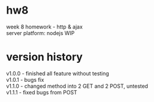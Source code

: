 # hw8

week 8 homework - http &amp; ajax  
server platform: nodejs
WIP

# version history

v1.0.0 - finished all feature without testing  
v1.0.1 - bugs fix  
v1.1.0 - changed method into 2 GET and 2 POST, untested  
v1.1.1 - fixed bugs from POST
